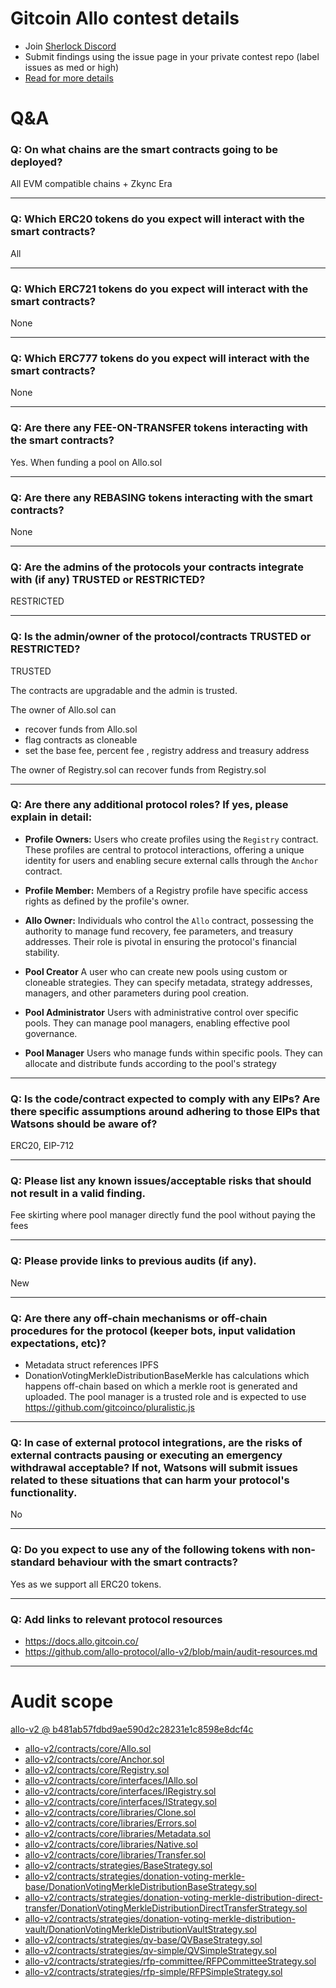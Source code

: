 
# Gitcoin Allo contest details

- Join [Sherlock Discord](https://discord.gg/MABEWyASkp)
- Submit findings using the issue page in your private contest repo (label issues as med or high)
- [Read for more details](https://docs.sherlock.xyz/audits/watsons)

# Q&A

### Q: On what chains are the smart contracts going to be deployed?
All EVM compatible chains + Zkync Era
___

### Q: Which ERC20 tokens do you expect will interact with the smart contracts? 
All 
___

### Q: Which ERC721 tokens do you expect will interact with the smart contracts? 
None
___

### Q: Which ERC777 tokens do you expect will interact with the smart contracts? 
None
___

### Q: Are there any FEE-ON-TRANSFER tokens interacting with the smart contracts?

Yes. When funding a pool on Allo.sol
___

### Q: Are there any REBASING tokens interacting with the smart contracts?

None
___

### Q: Are the admins of the protocols your contracts integrate with (if any) TRUSTED or RESTRICTED?
RESTRICTED
___

### Q: Is the admin/owner of the protocol/contracts TRUSTED or RESTRICTED?
TRUSTED

The contracts are upgradable and the admin is trusted. 

The owner of Allo.sol can
- recover funds from Allo.sol 
- flag contracts as cloneable 
- set the base fee, percent fee , registry address and treasury address

The owner of Registry.sol can recover funds from Registry.sol 

___

### Q: Are there any additional protocol roles? If yes, please explain in detail:
* **Profile Owners:** Users who create profiles using the `Registry` contract. These profiles are central to protocol interactions, offering a unique identity for users and enabling secure external calls through the `Anchor` contract.
    
* **Profile Member:** Members of a Registry profile have specific access rights as defined by the profile's owner.

* **Allo Owner:** Individuals who control the `Allo` contract, possessing the authority to manage fund recovery, fee parameters, and treasury addresses. Their role is pivotal in ensuring the protocol's financial stability.
  

* **Pool Creator** A user who can create new pools using custom or cloneable strategies. They can specify metadata, strategy addresses, managers, and other parameters during pool creation.
    
* **Pool Administrator** Users with administrative control over specific pools. They can manage pool managers, enabling effective pool governance.
    
* **Pool Manager** Users who manage funds within specific pools. They can allocate and distribute funds according to the pool's strategy
___

### Q: Is the code/contract expected to comply with any EIPs? Are there specific assumptions around adhering to those EIPs that Watsons should be aware of?
ERC20, EIP-712
___

### Q: Please list any known issues/acceptable risks that should not result in a valid finding.
Fee skirting where pool manager directly fund the pool without paying the fees
___

### Q: Please provide links to previous audits (if any).
New
___

### Q: Are there any off-chain mechanisms or off-chain procedures for the protocol (keeper bots, input validation expectations, etc)?
- Metadata struct references IPFS 
- DonationVotingMerkleDistributionBaseMerkle has calculations which happens off-chain based on which a merkle root is generated and uploaded. The pool manager is a trusted role and is expected to use https://github.com/gitcoinco/pluralistic.js
___

### Q: In case of external protocol integrations, are the risks of external contracts pausing or executing an emergency withdrawal acceptable? If not, Watsons will submit issues related to these situations that can harm your protocol's functionality.
No
___

### Q: Do you expect to use any of the following tokens with non-standard behaviour with the smart contracts?
Yes as we support all ERC20 tokens.
___

### Q: Add links to relevant protocol resources
- https://docs.allo.gitcoin.co/
- https://github.com/allo-protocol/allo-v2/blob/main/audit-resources.md
___



# Audit scope


[allo-v2 @ b481ab57fdbd9ae590d2c28231e1c8598e8dcf4c](https://github.com/allo-protocol/allo-v2/tree/b481ab57fdbd9ae590d2c28231e1c8598e8dcf4c)
- [allo-v2/contracts/core/Allo.sol](allo-v2/contracts/core/Allo.sol)
- [allo-v2/contracts/core/Anchor.sol](allo-v2/contracts/core/Anchor.sol)
- [allo-v2/contracts/core/Registry.sol](allo-v2/contracts/core/Registry.sol)
- [allo-v2/contracts/core/interfaces/IAllo.sol](allo-v2/contracts/core/interfaces/IAllo.sol)
- [allo-v2/contracts/core/interfaces/IRegistry.sol](allo-v2/contracts/core/interfaces/IRegistry.sol)
- [allo-v2/contracts/core/interfaces/IStrategy.sol](allo-v2/contracts/core/interfaces/IStrategy.sol)
- [allo-v2/contracts/core/libraries/Clone.sol](allo-v2/contracts/core/libraries/Clone.sol)
- [allo-v2/contracts/core/libraries/Errors.sol](allo-v2/contracts/core/libraries/Errors.sol)
- [allo-v2/contracts/core/libraries/Metadata.sol](allo-v2/contracts/core/libraries/Metadata.sol)
- [allo-v2/contracts/core/libraries/Native.sol](allo-v2/contracts/core/libraries/Native.sol)
- [allo-v2/contracts/core/libraries/Transfer.sol](allo-v2/contracts/core/libraries/Transfer.sol)
- [allo-v2/contracts/strategies/BaseStrategy.sol](allo-v2/contracts/strategies/BaseStrategy.sol)
- [allo-v2/contracts/strategies/donation-voting-merkle-base/DonationVotingMerkleDistributionBaseStrategy.sol](allo-v2/contracts/strategies/donation-voting-merkle-base/DonationVotingMerkleDistributionBaseStrategy.sol)
- [allo-v2/contracts/strategies/donation-voting-merkle-distribution-direct-transfer/DonationVotingMerkleDistributionDirectTransferStrategy.sol](allo-v2/contracts/strategies/donation-voting-merkle-distribution-direct-transfer/DonationVotingMerkleDistributionDirectTransferStrategy.sol)
- [allo-v2/contracts/strategies/donation-voting-merkle-distribution-vault/DonationVotingMerkleDistributionVaultStrategy.sol](allo-v2/contracts/strategies/donation-voting-merkle-distribution-vault/DonationVotingMerkleDistributionVaultStrategy.sol)
- [allo-v2/contracts/strategies/qv-base/QVBaseStrategy.sol](allo-v2/contracts/strategies/qv-base/QVBaseStrategy.sol)
- [allo-v2/contracts/strategies/qv-simple/QVSimpleStrategy.sol](allo-v2/contracts/strategies/qv-simple/QVSimpleStrategy.sol)
- [allo-v2/contracts/strategies/rfp-committee/RFPCommitteeStrategy.sol](allo-v2/contracts/strategies/rfp-committee/RFPCommitteeStrategy.sol)
- [allo-v2/contracts/strategies/rfp-simple/RFPSimpleStrategy.sol](allo-v2/contracts/strategies/rfp-simple/RFPSimpleStrategy.sol)


